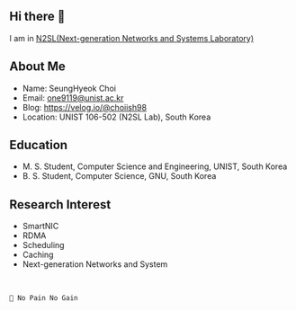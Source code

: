 ## Hi there 👋
I am in [N2SL(Next-generation Networks and Systems Laboratory)](https://ovinee.wixsite.com/n2sl)

## About Me
- Name: SeungHyeok Choi
- Email: one9119@unist.ac.kr
- Blog: https://velog.io/@choiish98
- Location: UNIST 106-502 (N2SL Lab), South Korea

## Education
- M. S. Student, Computer Science and Engineering, UNIST, South Korea
- B. S. Student, Computer Science, GNU, South Korea

## Research Interest
- SmartNIC
- RDMA
- Scheduling
- Caching
- Next-generation Networks and System

<br>

```💬 No Pain No Gain```
